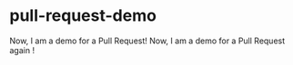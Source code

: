 # pull-request-demo
Now, I am a demo for a Pull Request!
Now, I am a demo for a Pull Request again !